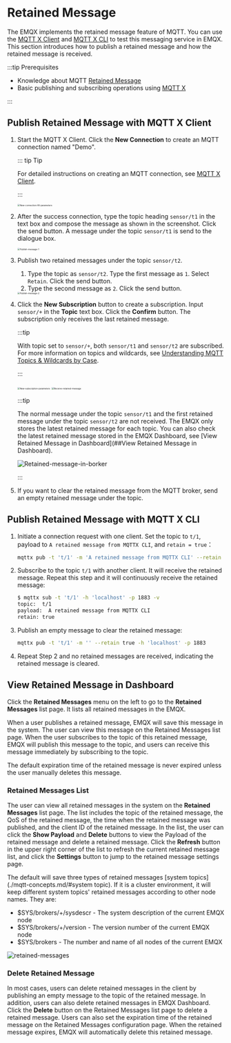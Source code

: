 # Retained Message

The EMQX implements the retained message feature of MQTT. You can use the [MQTT X Client](https://mqttx.app/) and [MQTT X CLI](https://mqttx.app/cli) to test this messaging service in EMQX. This section introduces how to publish a retained message and how the retained message is received. 

:::tip Prerequisites

- Knowledge about MQTT [Retained Message](./mqtt-concepts.md/#retained-message)
- Basic publishing and subscribing operations using [MQTT X](./publish-and-subscribe.md/#mqtt-x)

:::

## Publish Retained Message with MQTT X Client

1. Start the MQTT X Client. Click the **New Connection** to create an MQTT connection named "Demo".

   ::: tip Tip

   For detailed instructions on creating an MQTT connection, see [MQTT X Client](./publish-and-subscribe.md/#mqtt-x-client).

   :::

   <img src="./assets/New-connection-fill-parameters.png" alt="New-connection-fill-parameters" style="zoom:35%;" />

3. After the success connection, type the topic heading `sensor/t1` in the text box and compose the message as shown in the screenshot. Click the send button. A message under the topic `sensor/t1` is send to the dialogue box.

   <img src="./assets/Publish-message-1.png" alt="Publish-message-1" style="zoom:35%;" />

4. Publish two retained messages under the topic `sensor/t2`. 

   1. Type the topic as `sensor/t2`. Type the first message as `1`. Select `Retain`. Click the send button.
   2. Type the second message as `2`. Click the send button.

   <img src="./assets/Publish-message-2.png" alt="Publish-message-2" style="zoom:35%;" />

5. Click the **New Subscription** button to create a subscription. Input `sensor/+` in the **Topic** text box. Click the **Confirm** button. The subscription only receives the last retained message. 

   :::tip

   With topic set to `sensor/+`, both `sensor/t1` and `sensor/t2` are subscribed. For more information on topics and wildcards, see [Understanding MQTT Topics & Wildcards by Case](https://www.emqx.com/en/blog/advanced-features-of-mqtt-topics).

   :::

   <img src="./assets/New-subscription-parameters.png" alt="New-subscription-parameters" style="zoom:35%;" />

   <img src="./assets/Receive-retained-message.png" alt="Receive-retained-message" style="zoom:35%;" />

   :::tip

   The normal message under the topic `sensor/t1` and the first retained message under the topic `sensor/t2` are not received. The EMQX only stores the latest retained message for each topic. You can also check the latest retained message stored in the EMQX Dashboard, see [View Retained Message in Dashboard](##View Retained Message in Dashboard).

   ![Retained-message-in-borker](./assets/Retained-message-in-borker.png)

   :::  

6. If you want to clear the retained message from the MQTT broker, send an empty retained message  under the topic.

## Publish Retained Message with MQTT X CLI

1. Initiate a connection request with one client. Set the topic to `t/1`, payload to `A retained message from MQTTX CLI`,  and `retain = true`：

   ```bash
   mqttx pub -t 't/1' -m 'A retained message from MQTTX CLI' --retain true -h 'localhost' -p 1883
   ```

2. Subscribe to the topic `t/1` with another client. It will receive the retained message. Repeat this step and it will continuously receive the retained message:

   ```bash
   $ mqttx sub -t 't/1' -h 'localhost' -p 1883 -v
   topic:  t/1
   payload:  A retained message from MQTTX CLI
   retain: true
   ```

3. Publish an empty message to clear the retained message:

   ```bash
   mqttx pub -t 't/1' -m '' --retain true -h 'localhost' -p 1883
   ```

4. Repeat Step 2 and no retained messages are received, indicating the retained message is cleared. 

## View Retained Message in Dashboard

Click the **Retained Messages** menu on the left to go to the **Retained Messages** list page. It lists all retained messages in the EMQX.

When a user publishes a retained message, EMQX will save this message in the system. The user can view this message on the Retained Messages list page. When the user subscribes to the topic of this retained message, EMQX will publish this message to the topic, and users can receive this message immediately by subscribing to the topic.

The default expiration time of the retained message is never expired unless the user manually deletes this message.

### Retained Messages List

The user can view all retained messages in the system on the **Retained Messages** list page. The list includes the topic of the retained message, the QoS of the retained message, the time when the retained message was published, and the client ID of the retained message. In the list, the user can click the **Show Payload** and **Delete** buttons to view the Payload of the retained message and delete a retained message. Click the **Refresh** button in the upper right corner of the list to refresh the current retained message list, and click the **Settings** button to jump to the retained message settings page.

The default will save three types of retained messages [system topics](./mqtt-concepts.md/#system topic). If it is a cluster environment, it will keep different system topics' retained messages according to other node names. They are:

- $SYS/brokers/+/sysdescr - The system description of the current EMQX node
- $SYS/brokers/+/version - The version number of the current EMQX node
- $SYS/brokers - The number and name of all nodes of the current EMQX

![retained-messages](./assets/retained-messages.png)

### Delete Retained Message

In most cases, users can delete retained messages in the client by publishing an empty message to the topic of the retained message. In addition, users can also delete retained messages in EMQX Dashboard. Click the **Delete** button on the Retained Messages list page to delete a retained message. Users can also set the expiration time of the retained message on the Retained Messages configuration page. When the retained message expires, EMQX will automatically delete this retained message.